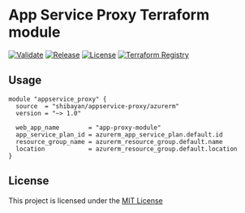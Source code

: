 # App Service Proxy Terraform module

[![Validate](https://github.com/shibayan/terraform-azurerm-appservice-proxy/actions/workflows/validate.yml/badge.svg)](https://github.com/shibayan/terraform-azurerm-appservice-proxy/actions/workflows/validate.yml)
[![Release](https://img.shields.io/github/release/shibayan/terraform-azurerm-appservice-proxy.svg)](https://github.com/shibayan/terraform-azurerm-appservice-proxy/releases/latest)
[![License](https://img.shields.io/github/license/shibayan/terraform-azurerm-appservice-proxy.svg)](https://github.com/shibayan/terraform-azurerm-appservice-proxy/blob/master/LICENSE)
[![Terraform Registry](https://img.shields.io/badge/terraform-registry-5c4ee5.svg)](https://registry.terraform.io/modules/shibayan/appservice-proxy/azurerm/latest)

## Usage

```hcl
module "appservice_proxy" {
  source  = "shibayan/appservice-proxy/azurerm"
  version = "~> 1.0"

  web_app_name        = "app-proxy-module"
  app_service_plan_id = azurerm_app_service_plan.default.id
  resource_group_name = azurerm_resource_group.default.name
  location            = azurerm_resource_group.default.location
}
```

## License

This project is licensed under the [MIT License](https://github.com/shibayan/terraform-azurerm-appservice-proxy/blob/master/LICENSE)

